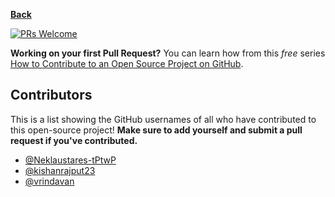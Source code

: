 **[Back](/README.md/)**

[![PRs Welcome](https://img.shields.io/badge/PRs-welcome-brightgreen.svg?style=flat-square)](https://github.com/Devs-Dungeon/Resources/issues)

**Working on your first Pull Request?** You can learn how from this _free_ series [How to Contribute to an Open Source Project on GitHub](https://egghead.io/series/how-to-contribute-to-an-open-source-project-on-github).

## Contributors

This is a list showing the GitHub usernames of all who have contributed to this open-source project! **Make sure to add yourself and submit a pull request if you've contributed.**

- [@Neklaustares-tPtwP](https://github.com/Neklaustares-tPtwP)
- [@kishanrajput23](https://github.com/kishanrajput23)
- [@vrindavan](https://github.com/vrindavan)
